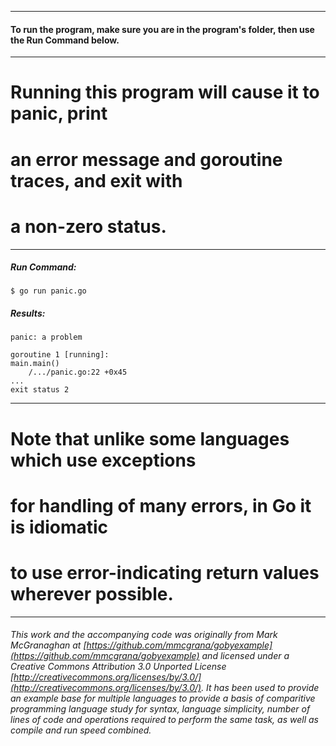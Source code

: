 ___
#### To run the program, make sure you are in the program's folder, then use the Run Command below.
___
# Running this program will cause it to panic, print
# an error message and goroutine traces, and exit with
# a non-zero status.
___
##### Run Command:

`$ go run panic.go`

##### Results:
```
panic: a problem

goroutine 1 [running]:
main.main()
	/.../panic.go:22 +0x45
...
exit status 2
```
___
# Note that unlike some languages which use exceptions
# for handling of many errors, in Go it is idiomatic
# to use error-indicating return values wherever possible.
___
###### This work and the accompanying code was originally from Mark McGranaghan at [https://github.com/mmcgrana/gobyexample](https://github.com/mmcgrana/gobyexample) and licensed under a Creative Commons Attribution 3.0 Unported License [http://creativecommons.org/licenses/by/3.0/](http://creativecommons.org/licenses/by/3.0/). It has been used to provide an example base for multiple languages to provide a basis of comparitive programming language study for syntax, language simplicity, number of lines of code and operations required to perform the same task, as well as compile and run speed combined.